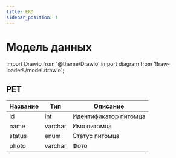 ```yaml
---
title: ERD
sidebar_position: 1
---
```


# Модель данных

import Drawio from '@theme/Drawio'
import diagram from '!!raw-loader!./model.drawio';

<Drawio content={diagram} editable={false} />


## PET

| Название | Тип     | Описание              |
| -------- | ------- | --------------------- |
| id       | int     | Идентификатор питомца |
| name     | varchar | Имя питомца           |
| status   | enum    | Статус питомца        |
| photo    | varchar | Фото                  |

